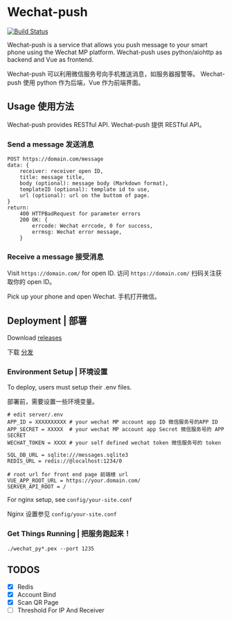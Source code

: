 # Wechat-push
[![Build Status](https://travis-ci.org/gwy15/wechat-push.svg?branch=master)](https://travis-ci.org/gwy15/wechat-push)

Wechat-push is a service that allows you push message to your smart phone using the Wechat MP platform.
Wechat-push uses python/aiohttp as backend and Vue as frontend.

Wechat-push 可以利用微信服务号向手机推送消息，如服务器报警等。
Wechat-push 使用 python 作为后端，Vue 作为前端界面。

## Usage 使用方法

Wechat-push provides RESTful API. Wechat-push 提供 RESTful API。

### Send a message 发送消息
```
POST https://domain.com/message
data: {
    receiver: receiver open ID,
    title: message title,
    body (optional): message body (Markdown format),
    templateID (optional): template id to use,
    url (optional): url on the buttom of page. 
}
return:
    400 HTTPBadRequest for parameter errors
    200 OK: {
        errcode: Wechat errcode, 0 for success,
        errmsg: Wechat error message,
    }
```

### Receive a message 接受消息

Visit `https://domain.com/` for open ID. 访问 `https://domain.com/` 扫码关注获取你的 open ID。

Pick up your phone and open Wechat. 手机打开微信。

## Deployment | 部署

Download [releases](https://github.com/gwy15/wechat-push/releases)

下载 [分发](https://github.com/gwy15/wechat-push/releases)

### Environment Setup | 环境设置
To deploy, users must setup their .env files.

部署前，需要设置一些环境变量。

```
# edit server/.env
APP_ID = XXXXXXXXXX # your wechat MP account app ID 微信服务号的APP ID
APP_SECRET = XXXXX  # your wechat MP account app Secret 微信服务号的 APP SECRET
WECHAT_TOKEN = XXXX # your self defined wechat token 微信服务号的 token

SQL_DB_URL = sqlite:///messages.sqlite3
REDIS_URL = redis://@localhost:1234/0

# root url for front end page 前端根 url
VUE_APP_ROOT_URL = https://your.domain.com/
SERVER_API_ROOT = /
```

For nginx setup, see `config/your-site.conf`

Nginx 设置参见 `config/your-site.conf`

### Get Things Running | 把服务跑起来！

```
./wechat_py*.pex --port 1235
```

## TODOS

- [x] Redis
- [x] Account Bind
- [x] Scan QR Page
- [ ] Threshold For IP And Receiver

